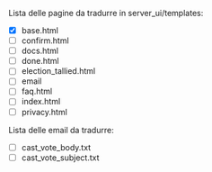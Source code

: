 Lista delle pagine da tradurre in server_ui/templates:
- [x] base.html
- [ ] confirm.html
- [ ] docs.html
- [ ] done.html
- [ ] election_tallied.html
- [ ] email
- [ ] faq.html
- [ ] index.html
- [ ] privacy.html

Lista delle email da tradurre:
- [ ] cast_vote_body.txt
- [ ] cast_vote_subject.txt
